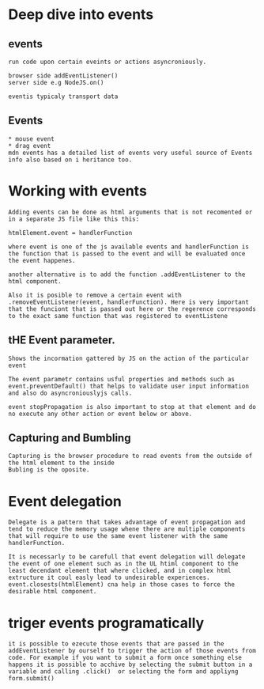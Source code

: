 # Deep dive into events

## events

    run code upon certain eveints or actions asyncroniously.

    browser side addEventListener()
    server side e.g NodeJS.on()

    eventis typicaly transport data

## Events

    * mouse event
    * drag event
    mdn events has a detailed list of events very useful source of Events info also based on i heritance too.

# Working with events

    Adding events can be done as html arguments that is not recomented or in a separate JS file like this this:

    htmlElement.event = handlerFunction

    where event is one of the js available events and handlerFunction is the function that is passed to the event and will be evaluated once the event happenes.

    another alternative is to add the function .addEventListener to the html component.

    Also it is posible to remove a certain event with .removeEventListener(event, handlerFunction). Here is very important that the funciont that is passed out here or the regerence corresponds to the exact same function that was registered to eventListene

## tHE Event parameter.

    Shows the incormation gattered by JS on the action of the particular  event

    The event parametr contains usful properties and methods such as event.preventDefault() that helps to validate user input information and also do asyncroniouslyjs calls.

    event stopPropagation is also important to stop at that element and do no execute any other action or event below or above.

## Capturing and Bumbling

    Capturing is the browser procedure to read events from the outside of the html element to the inside
    Bubling is the oposite.

# Event delegation

    Delegate is a pattern that takes advantage of event propagation and tend to reduce the memory usage whene there are multiple components that will require to use the same event listener with the same handlerFunction.

    It is necessarly to be carefull that event delegation will delegate the event of one element such as in the UL htiml component to the least decendant element that where clicked, and in complex html extructure it coul easly lead to undesirable experiences. event.closests(htmlElement) cna help in those cases to force the desirable html component.

# triger events programatically

    it is possible to ezecute those events that are passed in the addEventListener by ourself to trigger the action of those events from code. For example if you want to submit a form once something else happens it is possible to acchive by selecting the submit button in a variable and calling .click()  or selecting the form and appliyng form.submit()


